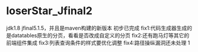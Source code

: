 # loserStar_Jfinal2
jdk1.8 jfinal5.1.5，并且是maven构建的新版本
初步已完成
fix1:代码生成器生成的是datatables原生的分页，看看是否改成自定义的分页
fix2:还有跑马灯等其它的前端组件集成
fix3:列表查询条件的样式要优化调整
fix4:路径操纵漏洞还未处理
1